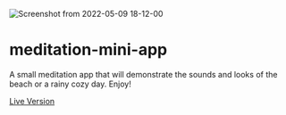 ![Screenshot from 2022-05-09 18-12-00](https://user-images.githubusercontent.com/93989404/167452318-7e2eef30-a944-4247-a466-24a35d7291cd.png)

# meditation-mini-app

A small meditation app that will demonstrate the sounds and looks of the beach or a rainy cozy day. Enjoy!

[Live Version](https://meditation-uris.netlify.app/)
